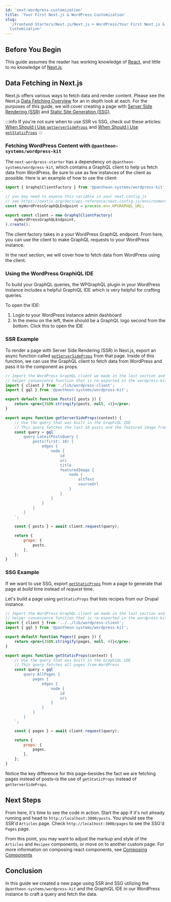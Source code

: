 ```yaml
---
id: 'next-wordpress-customization'
title: 'Your First Next.js & WordPress Customization'
slug:
  '/Frontend Starters/Next.js/Next.js + WordPress/Your First Next.js & WordPress
  Customization'
---
```


## Before You Begin

This guide assumes the reader has working knowledge of
[React](https://reactjs.org/), and little to no knowledge of
[Next.js](https://nextjs.org/).

## Data Fetching in Next.js

Next.js offers various ways to fetch data and render content. Please see the
Next.js
[Data Fetching Overview](https://nextjs.org/docs/basic-features/data-fetching/overview)
for an in depth look at each. For the purposes of this guide, we will cover
creating a page with
[Server Side Rendering (SSR)](https://nextjs.org/docs/basic-features/pages#server-side-rendering)
and
[Static Site Generation (SSG)](https://nextjs.org/docs/basic-features/pages#static-generation-recommended).

:::info If you're not sure when to use SSR vs SSG, check out these articles:
[When Should I Use `getServerSideProps`](https://nextjs.org/docs/basic-features/data-fetching/get-server-side-props#when-should-i-use-getserversideprops)
and
[When Should I Use `getStaticProps`](https://nextjs.org/docs/basic-features/data-fetching/get-static-props#when-should-i-use-getstaticprops)
:::

### Fetching WordPress Content with `@pantheon-systems/wordpress-kit`

The `next-wordpress-starter` has a dependency on
`@pantheon-systems/wordpress-kit`, which contains a GraphQL client to help us
fetch data from WordPress. Be sure to use as few instances of the client as
possible. Here is an example of how to use the client:

```js title=lib/wordpress-client.js
import { GraphqlClientFactory } from '@pantheon-systems/wordpress-kit';

// you may need to expose this variable in your next.config.js
// see https://nextjs.org/docs/api-reference/next.config.js/environment-variables
const myWordPressGraphQLEndpoint = process.env.WPGRAPHQL_URL;

export const client = new GraphqlClientFactory(
	myWordPressGraphQLEndpoint,
).create();
```

The client factory takes in a your WordPress GraphQL endpoint. From here, you
can use the client to make GraphQL requests to your WordPress instance.

In the next section, we will cover how to fetch data from WordPress using the
client.

### Using the WordPress GraphiQL IDE

To build your GraphQL queries, the WPGraphQL plugin in your WordPress instance
includes a helpful GraphiQL IDE which is very helpful for crafting queries.

To open the IDE:

1. Login to your WordPress instance admin dashboard
1. In the menu on the left, there should be a GraphQL logo second from the
   bottom. Click this to open the IDE

### SSR Example

To render a page with Server Side Rendering (SSR) in Next.js, export an async
function called
[`getServerSideProps`](https://nextjs.org/docs/basic-features/data-fetching/get-server-side-props)
from that page. Inside of this function, we can use the GraphQL client to fetch
data from WordPress and pass it to the component as props.

```jsx title=pages/articles/index.js
// Import the WordPress GraphQL client we made in the last section and the gql template tag
// helper convenience function that is re-exported in the wordpress-kit from 'graphql-request'
import { client } from './lib/wordpress-client';
import { gql } from '@pantheon-systems/wordpress-kit';

export default function Posts({ posts }) {
	return <pre>{JSON.stringify(posts, null, 4)}</pre>;
}

export async function getServerSideProps(context) {
	// Use the query that was built in the GraphiQL IDE
	// This query fetches the last 10 posts and the featured image from WordPress
	const query = gql`
		query LatestPostsQuery {
			posts(first: 10) {
				edges {
					node {
						id
						uri
						title
						featuredImage {
							node {
								altText
								sourceUrl
							}
						}
					}
				}
			}
		}
	`;

	const { posts } = await client.request(query);

	return {
		props: {
			posts,
		},
	};
}
```

### SSG Example

If we want to use SSG, export
[`getStaticProps`](https://nextjs.org/docs/basic-features/data-fetching/get-static-props)
from a page to generate that page at _build_ time instead of _request_ time.

Let's build a page using `getStaticProps` that lists recipes from our Drupal
instance.

```jsx title=pages/pages/index.js
// Import the WordPress GraphQL client we made in the last section and the gql template tag
// helper convenience function that is re-exported in the wordpress-kit from 'graphql-request'
import { client } from '../../lib/wordpress-client';
import { gql } from '@pantheon-systems/wordpress-kit';

export default function Pages({ pages }) {
	return <pre>{JSON.stringify(pages, null, 4)}</pre>;
}

export async function getStaticProps(context) {
	// Use the query that was built in the GraphiQL IDE
	// This query fetches all pages from WordPress
	const query = gql`
		query AllPages {
			pages {
				edges {
					node {
						id
						uri
					}
				}
			}
		}
	`;

	const { pages } = await client.request(query);

	return {
		props: {
			pages,
		},
	};
}
```

Notice the key difference for this page–besides the fact we are fetching pages
instead of posts–is the use of `getStaticProps` instead of `getServerSideProps`.

## Next Steps

From here, it's time to see the code in action. Start the app if it's not
already running and head to `http://localhost:3000/posts`. You should see the
SSR'd `Articles` page. Check `http://localhost:3000/pages` to see the SSG'd
`Pages` page.

From this point, you may want to adjust the markup and style of the `Articles`
and `Recipes` components, or move on to another custom page. For more
information on composing react components, see
[Composing Components](https://reactjs.org/docs/components-and-props.html#composing-components)

## Conclusion

In this guide we created a new page using SSR and SSG utilizing the
`@pantheon-systems/wordpress-kit` and the GraphiQL IDE in our WordPress instance
to craft a query and fetch the data.
